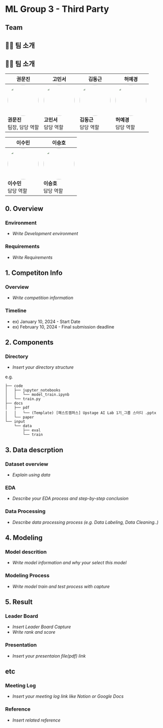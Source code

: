 # ML Group 3 - Third Party
## Team

## 👩‍💼 팀 소개

## 👩‍💼 팀 소개

| 권문진 | 고민서 | 김동근 | 허예경 |
|--------|--------|--------|--------|
| <img src="profile1.jpg" width="100" height="100" style="border-radius:50%"><br>**권문진**<br>팀장, 담당 역할 | <img src="profile2.jpg" width="100" height="100" style="border-radius:50%"><br>**고민서**<br>담당 역할 | <img src="profile3.jpg" width="100" height="100" style="border-radius:50%"><br>**김동근**<br>담당 역할 | <img src="profile4.jpg" width="100" height="100" style="border-radius:50%"><br>**허예경**<br>담당 역할 |

| 이수민 | 이승호 |
|--------|--------|
| <img src="profile5.jpg" width="100" height="100" style="border-radius:50%"><br>**이수민**<br>담당 역할 | <img src="profile6.jpg" width="100" height="100" style="border-radius:50%"><br>**이승호**<br>담당 역할 |



## 0. Overview
### Environment
- _Write Development environment_

### Requirements
- _Write Requirements_

## 1. Competiton Info

### Overview

- _Write competition information_

### Timeline

- ex) January 10, 2024 - Start Date
- ex) February 10, 2024 - Final submission deadline

## 2. Components

### Directory

- _Insert your directory structure_

e.g.
```
├── code
│   ├── jupyter_notebooks
│   │   └── model_train.ipynb
│   └── train.py
├── docs
│   ├── pdf
│   │   └── (Template) [패스트캠퍼스] Upstage AI Lab 1기_그룹 스터디 .pptx
│   └── paper
└── input
    └── data
        ├── eval
        └── train
```

## 3. Data descrption

### Dataset overview

- _Explain using data_

### EDA

- _Describe your EDA process and step-by-step conclusion_

### Data Processing

- _Describe data processing process (e.g. Data Labeling, Data Cleaning..)_

## 4. Modeling

### Model descrition

- _Write model information and why your select this model_

### Modeling Process

- _Write model train and test process with capture_

## 5. Result

### Leader Board

- _Insert Leader Board Capture_
- _Write rank and score_

### Presentation

- _Insert your presentaion file(pdf) link_

## etc

### Meeting Log

- _Insert your meeting log link like Notion or Google Docs_

### Reference

- _Insert related reference_
